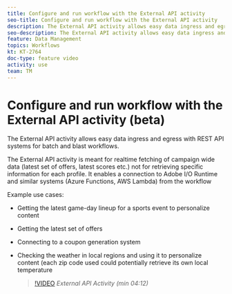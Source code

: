 ```yaml
---
title: Configure and run workflow with the External API activity
seo-title: Configure and run workflow with the External API activity
description: The External API activity allows easy data ingress and egress with REST API systems for batch and blast workflows. 
seo-description: The External API activity allows easy data ingress and egress with REST API systems for batch and blast workflows. 
feature: Data Management
topics: Workflows   
kt: KT-2764
doc-type: feature video
activity: use
team: TM
---
```


# Configure and run workflow with the External API activity (beta)

The External API activity allows easy data ingress and egress with REST API systems for batch and blast workflows. 

The External API activity is meant for realtime fetching of campaign wide data (latest set of offers, latest scores etc.) not for retrieving specific information for each profile.  It enables a connection to Adobe I/O Runtime and similar systems (Azure Functions, AWS Lambda) from the workflow

Example use cases:

* Getting the latest game-day lineup for a sports event to personalize content
* Getting the latest set of offers
* Connecting to a coupon generation system
* Checking the weather in local regions and using it to personalize content (each zip code used could potentially retrieve its own local temperature
  
  >[!VIDEO](https://video.tv.adobe.com/v/28200/?quality=12)
  *External API Activity (min 04:12)*
